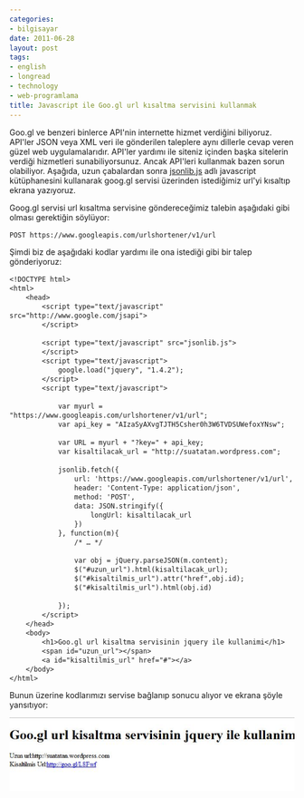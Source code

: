 ```yaml
---
categories:
- bilgisayar
date: 2011-06-28
layout: post
tags:
- english
- longread
- technology
- web-programlama
title: Javascript ile Goo.gl url kısaltma servisini kullanmak
---
```


Goo.gl ve benzeri binlerce API'nin internette hizmet verdiğini biliyoruz. API'ler JSON veya XML veri ile gönderilen taleplere aynı dillerle cevap veren güzel web uygulamalarıdır. API'ler yardımı ile siteniz içinden başka sitelerin verdiği hizmetleri sunabiliyorsunuz. Ancak API'leri kullanmak bazen sorun olabiliyor. Aşağıda, uzun çabalardan sonra [jsonlib.js](http://call.jsonlib.com/ "Jsonlib kütüphanesinin sayfası") adlı javascript kütüphanesini kullanarak goog.gl servisi üzerinden istediğimiz url'yi kısaltıp ekrana yazıyoruz.

Goog.gl servisi url kısaltma servisine göndereceğimiz talebin aşağıdaki gibi olması gerektiğin söylüyor:

```
POST https://www.googleapis.com/urlshortener/v1/url 
```

Şimdi biz de aşağıdaki kodlar yardımı ile ona istediği gibi bir talep gönderiyoruz:

```
<!DOCTYPE html>
<html>
    <head>
        <script type="text/javascript" src="http://www.google.com/jsapi">
        </script>

		<script type="text/javascript" src="jsonlib.js">
        </script>
        <script type="text/javascript">
            google.load("jquery", "1.4.2");
        </script>
        <script type="text/javascript">

            var myurl = "https://www.googleapis.com/urlshortener/v1/url";
            var api_key = "AIzaSyAXvgTJTH5Csher0h3W6TVDSUWefoxYNsw";

            var URL = myurl + "?key=" + api_key;
            var kisaltilacak_url = "http://suatatan.wordpress.com";

            jsonlib.fetch({
                url: 'https://www.googleapis.com/urlshortener/v1/url',
                header: 'Content-Type: application/json',
                method: 'POST',
                data: JSON.stringify({
                    longUrl: kisaltilacak_url
                })
            }, function(m){
                /* … */

				var obj = jQuery.parseJSON(m.content);
				$("#uzun_url").html(kisaltilacak_url);
				$("#kisaltilmis_url").attr("href",obj.id);
				$("#kisaltilmis_url").html(obj.id)

            });
        </script>
    </head>
    <body>
        <h1>Goo.gl url kisaltma servisinin jquery ile kullanimi</h1>
        <span id="uzun_url"></span>
        <a id="kisaltilmis_url" href="#"></a>
    </body>
</html>
```

Bunun üzerine kodlarımızı servise bağlanıp sonucu alıyor ve ekrana şöyle yansıtıyor:

[![](/images/ekran-alc4b1ntc4b1sc4b1.jpg "Ekran Alıntısı")](http://suatatan.wordpress.com/wp-content/uploads/2011/06/ekran-alc4b1ntc4b1sc4b1.jpg)
